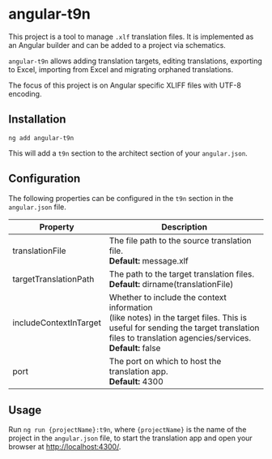 # angular-t9n

This project is a tool to manage `.xlf` translation files. It is implemented as an Angular builder and can be added to a project via schematics.

`angular-t9n` allows adding translation targets, editing translations, exporting to Excel, importing from Excel and migrating orphaned translations.

The focus of this project is on Angular specific XLIFF files with UTF-8 encoding.

## Installation

```
ng add angular-t9n
```

This will add a `t9n` section to the architect section of your `angular.json`.

## Configuration

The following properties can be configured in the `t9n` section in the `angular.json` file.

| Property               | Description                                                                                                                                                                                           |
| ---------------------- | ----------------------------------------------------------------------------------------------------------------------------------------------------------------------------------------------------- |
| translationFile        | The file path to the source translation file.<br>**Default:** message.xlf                                                                                                                             |
| targetTranslationPath  | The path to the target translation files.<br>**Default:** dirname(translationFile)                                                                                                                    |
| includeContextInTarget | Whether to include the context information<br>(like notes) in the target files. This is<br>useful for sending the target translation<br>files to translation agencies/services.<br>**Default:** false |
| port                   | The port on which to host the translation app.<br>**Default:** 4300                                                                                                                                   |

## Usage

Run `ng run {projectName}:t9n`, where `{projectName}` is the name of the project in the `angular.json` file, to start the translation app and open your browser at [http://localhost:4300/](http://localhost:4300/).
